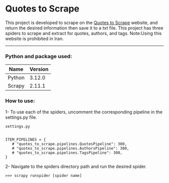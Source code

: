 Quotes to Scrape<a name="TOP"></a>
===================

This project is developed to scrape on the [Quotes to Scrape](http://quotes.toscrape.com/) website,
and return the desired information then save it to a txt file.
This project has three spiders to scrape and extract for quotes, authors, and tags.
Note:Using this website is prohibited in Iran.

- - - -

### Python and package used:
Name  | Version
-------- | --------
Python | 3.12.0
Scrapy | 2.11.1

### How to use:
1- To use each of the spiders, uncomment the corresponding pipeline in the settings.py file.
```
settings.py


ITEM_PIPELINES = {
   # "quotes_to_scrape.pipelines.QuotesPipeline": 300,
   # "quotes_to_scrape.pipelines.AuthorsPipeline": 300,
   # "quotes_to_scrape.pipelines.TagsPipeline": 300,
}
```
2- Navigate to the spiders directory path and run the desired spider.
```
>>> scrapy runspider [spider name]
```